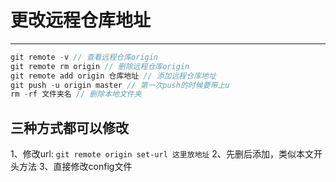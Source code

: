 <!--
 * @Author: your name
 * @Date: 2021-09-10 16:10:44
 * @LastEditTime: 2021-10-09 12:02:27
 * @LastEditors: Please set LastEditors
 * @Description: In User Settings Edit
 * @FilePath: /blog/git/更改远程仓库地址.md
-->
# 更改远程仓库地址
***
```js
git remote -v // 查看远程仓库origin
git remote rm origin // 删除远程仓库origin
git remote add origin 仓库地址 // 添加远程仓库地址
git push -u origin master // 第一次push的时候要带上u
rm -rf 文件夹名 // 删除本地文件夹
```

## 三种方式都可以修改
1、修改url: `git remote origin set-url 这里放地址`
2、先删后添加，类似本文开头方法
3、直接修改config文件